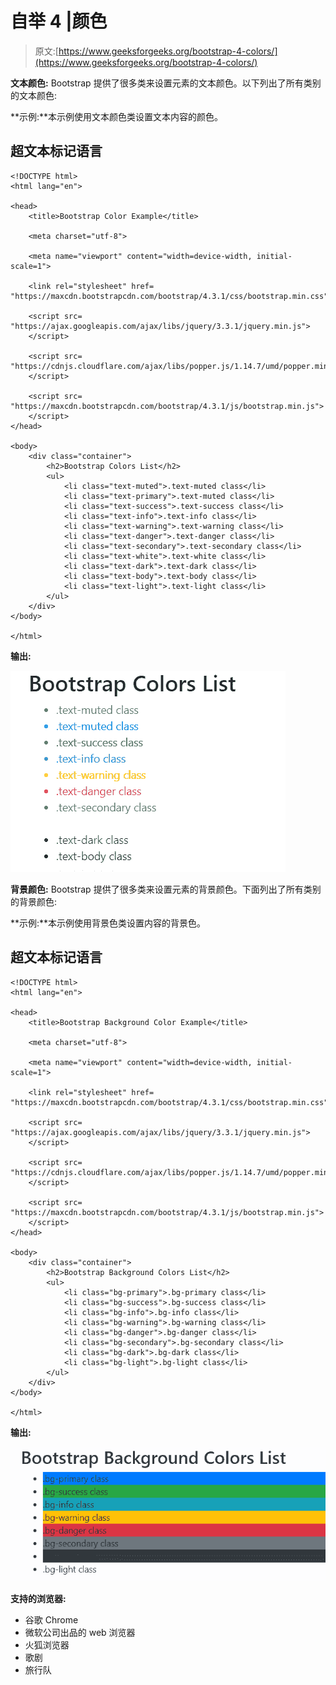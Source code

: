 # 自举 4 |颜色

> 原文:[https://www.geeksforgeeks.org/bootstrap-4-colors/](https://www.geeksforgeeks.org/bootstrap-4-colors/)

**文本颜色:** Bootstrap 提供了很多类来设置元素的文本颜色。以下列出了所有类别的文本颜色:

**示例:**本示例使用文本颜色类设置文本内容的颜色。

## 超文本标记语言

```
<!DOCTYPE html>
<html lang="en">

<head>
    <title>Bootstrap Color Example</title>

    <meta charset="utf-8">

    <meta name="viewport" content="width=device-width, initial-scale=1">

    <link rel="stylesheet" href=
"https://maxcdn.bootstrapcdn.com/bootstrap/4.3.1/css/bootstrap.min.css">

    <script src=
"https://ajax.googleapis.com/ajax/libs/jquery/3.3.1/jquery.min.js">
    </script>

    <script src=
"https://cdnjs.cloudflare.com/ajax/libs/popper.js/1.14.7/umd/popper.min.js">
    </script>

    <script src=
"https://maxcdn.bootstrapcdn.com/bootstrap/4.3.1/js/bootstrap.min.js">
    </script>
</head>

<body>
    <div class="container">
        <h2>Bootstrap Colors List</h2>
        <ul>
            <li class="text-muted">.text-muted class</li>
            <li class="text-primary">.text-muted class</li>
            <li class="text-success">.text-success class</li>
            <li class="text-info">.text-info class</li>
            <li class="text-warning">.text-warning class</li>
            <li class="text-danger">.text-danger class</li>
            <li class="text-secondary">.text-secondary class</li>
            <li class="text-white">.text-white class</li>
            <li class="text-dark">.text-dark class</li>
            <li class="text-body">.text-body class</li>
            <li class="text-light">.text-light class</li>
        </ul>
    </div>
</body>

</html>
```

**输出:**

![](img/eba83d116b1b60b1cc4251bfbed48eab.png)

**背景颜色:** Bootstrap 提供了很多类来设置元素的背景颜色。下面列出了所有类别的背景颜色:

**示例:**本示例使用背景色类设置内容的背景色。

## 超文本标记语言

```
<!DOCTYPE html>
<html lang="en">

<head>
    <title>Bootstrap Background Color Example</title>

    <meta charset="utf-8">

    <meta name="viewport" content="width=device-width, initial-scale=1">

    <link rel="stylesheet" href=
"https://maxcdn.bootstrapcdn.com/bootstrap/4.3.1/css/bootstrap.min.css">

    <script src=
"https://ajax.googleapis.com/ajax/libs/jquery/3.3.1/jquery.min.js">
    </script>

    <script src=
"https://cdnjs.cloudflare.com/ajax/libs/popper.js/1.14.7/umd/popper.min.js">
    </script>

    <script src=
"https://maxcdn.bootstrapcdn.com/bootstrap/4.3.1/js/bootstrap.min.js">
    </script>
</head>

<body>
    <div class="container">
        <h2>Bootstrap Background Colors List</h2>
        <ul>
            <li class="bg-primary">.bg-primary class</li>
            <li class="bg-success">.bg-success class</li>
            <li class="bg-info">.bg-info class</li>
            <li class="bg-warning">.bg-warning class</li>
            <li class="bg-danger">.bg-danger class</li>
            <li class="bg-secondary">.bg-secondary class</li>
            <li class="bg-dark">.bg-dark class</li>
            <li class="bg-light">.bg-light class</li>
        </ul>
    </div>
</body>

</html>
```

**输出:**

![](img/3473165cdc0d31f89d267b7c4458ebcc.png)

**支持的浏览器:**

*   谷歌 Chrome
*   微软公司出品的 web 浏览器
*   火狐浏览器
*   歌剧
*   旅行队